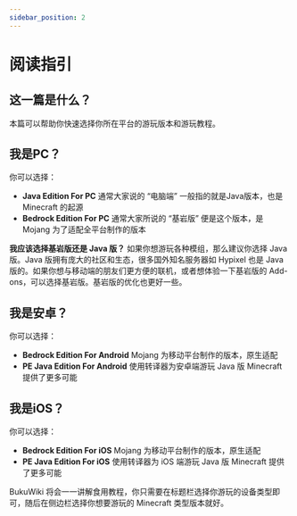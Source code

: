```yaml
---
sidebar_position: 2
---
```

# 阅读指引

## 这一篇是什么？

本篇可以帮助你快速选择你所在平台的游玩版本和游玩教程。

## 我是PC？

你可以选择：

- **Java Edition For PC** 通常大家说的 “电脑端” 一般指的就是Java版本，也是 Minecraft 的起源
- **Bedrock Edition For PC** 通常大家所说的 “基岩版” 便是这个版本，是 Mojang 为了适配全平台制作的版本

**我应该选择基岩版还是 Java 版？** 如果你想游玩各种模组，那么建议你选择 Java 版。Java 版拥有庞大的社区和生态，很多国外知名服务器如 Hypixel 也是 Java 版的。如果你想与移动端的朋友们更方便的联机，或者想体验一下基岩版的 Add-ons，可以选择基岩版。基岩版的优化也更好一些。

## 我是安卓？

你可以选择：

- **Bedrock Edition For Android** Mojang 为移动平台制作的版本，原生适配
- **PE Java Edition For Android** 使用转译器为安卓端游玩 Java 版 Minecraft 提供了更多可能

## 我是iOS？

你可以选择：

- **Bedrock Edition For iOS** Mojang 为移动平台制作的版本，原生适配
- **PE Java Edition For iOS** 使用转译器为 iOS 端游玩 Java 版 Minecraft 提供了更多可能

BukuWiki 将会一一讲解食用教程，你只需要在标题栏选择你游玩的设备类型即可，随后在侧边栏选择你想要游玩的 Minecraft 类型版本就好。
